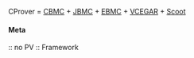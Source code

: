 CProver = [CBMC](../Checkers/CBMC.md) + [JBMC](../Checkers/JBMC.md) + [EBMC](../Checkers/EBMC.md) + [VCEGAR](../VCEGAR.md) + [Scoot](../Scoot.md)

#### Meta
:: no PV
:: Framework